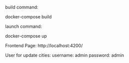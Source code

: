 

build command:

docker-compose build

launch command:

docker-compose up


Frontend Page: http://localhost:4200/

User for update cities:
username: admin
password: admin